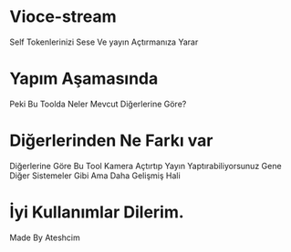 # Vioce-stream
Self Tokenlerinizi Sese Ve yayın Açtırmanıza Yarar

# Yapım Aşamasında
Peki Bu Toolda Neler Mevcut Diğerlerine Göre?

# Diğerlerinden Ne Farkı var

Diğerlerine Göre Bu Tool Kamera Açtırtıp Yayın Yaptırabiliyorsunuz Gene Diğer Sistemeler Gibi Ama Daha Gelişmiş Hali

# İyi Kullanımlar Dilerim.

Made By Ateshcim
